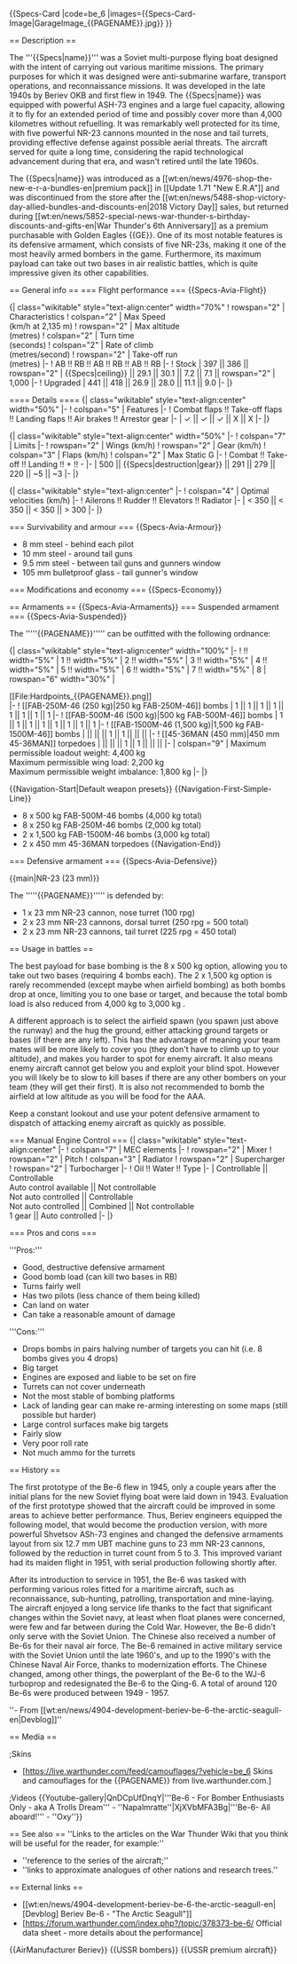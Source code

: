 {{Specs-Card
|code=be_6
|images={{Specs-Card-Image|GarageImage_{{PAGENAME}}.jpg}}
}}

== Description ==
<!-- ''In the description, the first part should be about the history of and the creation and combat usage of the aircraft, as well as its key features. In the second part, tell the reader about the aircraft in the game. Insert a screenshot of the vehicle, so that if the novice player does not remember the vehicle by name, he will immediately understand what kind of vehicle the article is talking about.'' -->
The '''{{Specs|name}}''' was a Soviet multi-purpose flying boat designed with the intent of carrying out various maritime missions. The primary purposes for which it was designed were anti-submarine warfare, transport operations, and reconnaissance missions. It was developed in the late 1940s by Beriev OKB and first flew in 1949.  The {{Specs|name}} was equipped with powerful ASH-73 engines and a large fuel capacity, allowing it to fly for an extended period of time and possibly cover more than 4,000 kilometres without refuelling. It was remarkably well protected for its time, with five powerful NR-23 cannons mounted in the nose and tail turrets, providing effective defense against possible aerial threats. The aircraft served for quite a long time, considering the rapid technological advancement during that era, and wasn't retired until the late 1960s.

The {{Specs|name}} was introduced as a [[wt:en/news/4976-shop-the-new-e-r-a-bundles-en|premium pack]] in [[Update 1.71 "New E.R.A"]] and was discontinued from the store after the [[wt:en/news/5488-shop-victory-day-allied-bundles-and-discounts-en|2018 Victory Day]] sales, but returned during [[wt:en/news/5852-special-news-war-thunder-s-birthday-discounts-and-gifts-en|War Thunder's 6th Anniversary]] as a premium purchasable with Golden Eagles {{GE}}. One of its most notable features is its defensive armament, which consists of five NR-23s, making it one of the most heavily armed bombers in the game. Furthermore, its maximum payload can take out two bases in air realistic battles, which is quite impressive given its other capabilities.

== General info ==
=== Flight performance ===
{{Specs-Avia-Flight}}
<!-- ''Describe how the aircraft behaves in the air. Speed, manoeuvrability, acceleration and allowable loads - these are the most important characteristics of the vehicle.'' -->

{| class="wikitable" style="text-align:center" width="70%"
! rowspan="2" | Characteristics
! colspan="2" | Max Speed<br>(km/h at 2,135 m)
! rowspan="2" | Max altitude<br>(metres)
! colspan="2" | Turn time<br>(seconds)
! colspan="2" | Rate of climb<br>(metres/second)
! rowspan="2" | Take-off run<br>(metres)
|-
! AB !! RB !! AB !! RB !! AB !! RB
|-
! Stock
| 397 || 386 || rowspan="2" | {{Specs|ceiling}} || 29.1 || 30.1 || 7.2 || 7.1 || rowspan="2" | 1,000
|-
! Upgraded
| 441 || 418 || 26.9 || 28.0 || 11.1 || 9.0
|-
|}

==== Details ====
{| class="wikitable" style="text-align:center" width="50%"
|-
! colspan="5" | Features
|-
! Combat flaps !! Take-off flaps !! Landing flaps !! Air brakes !! Arrestor gear
|-
| ✓ || ✓ || ✓ || X || X     <!-- ✓ -->
|-
|}

{| class="wikitable" style="text-align:center" width="50%"
|-
! colspan="7" | Limits
|-
! rowspan="2" | Wings (km/h)
! rowspan="2" | Gear (km/h)
! colspan="3" | Flaps (km/h)
! colspan="2" | Max Static G
|-
! Combat !! Take-off !! Landing !! + !! -
|-
| 500 <!-- {{Specs|destruction|body}} --> || {{Specs|destruction|gear}} || 291 || 279 || 220 || ~5 || ~3
|-
|}

{| class="wikitable" style="text-align:center"
|-
! colspan="4" | Optimal velocities (km/h)
|-
! Ailerons !! Rudder !! Elevators !! Radiator
|-
| < 350 || < 350 || < 350 || > 300
|-
|}

=== Survivability and armour ===
{{Specs-Avia-Armour}}
<!-- ''Examine the survivability of the aircraft. Note how vulnerable the structure is and how secure the pilot is, whether the fuel tanks are armoured, etc. Describe the armour, if there is any, and also mention the vulnerability of other critical aircraft systems.'' -->

* 8 mm steel - behind each pilot
* 10 mm steel - around tail guns
* 9.5 mm steel - between tail guns and gunners window
* 105 mm bulletproof glass - tail gunner's window

=== Modifications and economy ===
{{Specs-Economy}}

== Armaments ==
{{Specs-Avia-Armaments}}
=== Suspended armament ===
{{Specs-Avia-Suspended}}
<!-- ''Describe the aircraft's suspended armament: additional cannons under the wings, bombs, rockets and torpedoes. This section is especially important for bombers and attackers. If there is no suspended weaponry remove this subsection.'' -->

The '''''{{PAGENAME}}''''' can be outfitted with the following ordnance:

{| class="wikitable" style="text-align:center" width="100%"
|-
! !! width="5%" | 1 !! width="5%" | 2 !! width="5%" | 3 !! width="5%" | 4 !! width="5%" | 5 !! width="5%" | 6 !! width="5%" | 7 !! width="5%" | 8
| rowspan="6" width="30%" | <div class="ttx-image">[[File:Hardpoints_{{PAGENAME}}.png]]</div>
|-
! [[FAB-250M-46 (250 kg)|250 kg FAB-250M-46]] bombs
| 1 || 1 || 1 || 1 || 1 || 1 || 1 || 1
|-
! [[FAB-500M-46 (500 kg)|500 kg FAB-500M-46]] bombs
| 1 || 1 || 1 || 1 || 1 || 1 || 1 || 1
|-
! [[FAB-1500M-46 (1,500 kg)|1,500 kg FAB-1500M-46]] bombs
| || || || 1 || 1 || || ||
|-
! [[45-36MAN (450 mm)|450 mm 45-36MAN]] torpedoes
| || || || 1 || 1 || || ||
|-
| colspan="9" | Maximum permissible loadout weight: 4,400 kg<br>Maximum permissible wing load: 2,200 kg<br>Maximum permissible weight imbalance: 1,800 kg
|-
|}

{{Navigation-Start|Default weapon presets}}
{{Navigation-First-Simple-Line}}
* 8 x 500 kg FAB-500M-46 bombs (4,000 kg total)
* 8 x 250 kg FAB-250M-46 bombs (2,000 kg total)
* 2 x 1,500 kg FAB-1500M-46 bombs (3,000 kg total)
* 2 x 450 mm 45-36MAN torpedoes
{{Navigation-End}}

=== Defensive armament ===
{{Specs-Avia-Defensive}}
<!-- ''Defensive armament with turret machine guns or cannons, crewed by gunners. Examine the number of gunners and what belts or drums are better to use. If defensive weaponry is not available, remove this subsection.'' -->
{{main|NR-23 (23 mm)}}

The '''''{{PAGENAME}}''''' is defended by:

* 1 x 23 mm NR-23 cannon, nose turret (100 rpg)
* 2 x 23 mm NR-23 cannons, dorsal turret (250 rpg = 500 total)
* 2 x 23 mm NR-23 cannons, tail turret (225 rpg = 450 total)

== Usage in battles ==
<!-- ''Describe the tactics of playing in the aircraft, the features of using aircraft in a team and advice on tactics. Refrain from creating a "guide" - do not impose a single point of view, but instead, give the reader food for thought. Examine the most dangerous enemies and give recommendations on fighting them. If necessary, note the specifics of the game in different modes (AB, RB, SB).'' -->

The best payload for base bombing is the 8 x 500 kg option, allowing you to take out two bases (requiring 4 bombs each). The 2 x 1,500 kg option is rarely recommended (except maybe when airfield bombing) as both bombs drop at once, limiting you to one base or target, and because the total bomb load is also reduced from 4,000 kg to 3,000 kg .

A different approach is to select the airfield spawn (you spawn just above the runway) and the hug the ground, either attacking ground targets or bases (if there are any left). This has the advantage of meaning your team mates will be more likely to cover you (they don't have to climb up to your altitude), and makes you harder to spot for enemy aircraft. It also means enemy aircraft cannot get below you and exploit your blind spot. However you will likely be to slow to kill bases if there are any other bombers on your team (they will get their first). It is also not recommended to bomb the airfield at low altitude as you will be food for the AAA.

Keep a constant lookout and use your potent defensive armament to dispatch of attacking enemy aircraft as quickly as possible.

=== Manual Engine Control ===
{| class="wikitable" style="text-align:center"
|-
! colspan="7" | MEC elements
|-
! rowspan="2" | Mixer
! rowspan="2" | Pitch
! colspan="3" | Radiator
! rowspan="2" | Supercharger
! rowspan="2" | Turbocharger
|-
! Oil !! Water !! Type
|-
| Controllable || Controllable<br>Auto control available || Not controllable<br>Not auto controlled || Controllable<br>Not auto controlled || Combined || Not controllable<br>1 gear || Auto controlled
|-
|}

=== Pros and cons ===
<!-- ''Summarise and briefly evaluate the vehicle in terms of its characteristics and combat effectiveness. Mark its pros and cons in the bulleted list. Try not to use more than 6 points for each of the characteristics. Avoid using categorical definitions such as "bad", "good" and the like - use substitutions with softer forms such as "inadequate" and "effective".'' -->

'''Pros:'''

* Good, destructive defensive armament
* Good bomb load (can kill two bases in RB)
* Turns fairly well
* Has two pilots (less chance of them being killed)
* Can land on water
* Can take a reasonable amount of damage

'''Cons:'''

* Drops bombs in pairs halving number of targets you can hit (i.e. 8 bombs gives you 4 drops)
* Big target
* Engines are exposed and liable to be set on fire
* Turrets can not cover underneath
* Not the most stable of bombing platforms
* Lack of landing gear can make re-arming interesting on some maps (still possible but harder)
* Large control surfaces make big targets
* Fairly slow
* Very poor roll rate
* Not much ammo for the turrets

== History ==
<!-- ''Describe the history of the creation and combat usage of the aircraft in more detail than in the introduction. If the historical reference turns out to be too long, take it to a separate article, taking a link to the article about the vehicle and adding a block "/History" (example: <nowiki>https://wiki.warthunder.com/(Vehicle-name)/History</nowiki>) and add a link to it here using the <code>main</code> template. Be sure to reference text and sources by using <code><nowiki><ref></ref></nowiki></code>, as well as adding them at the end of the article with <code><nowiki><references /></nowiki></code>. This section may also include the vehicle's dev blog entry (if applicable) and the in-game encyclopedia description (under <code><nowiki>=== In-game description ===</nowiki></code>, also if applicable).'' -->
The first prototype of the Be-6 flew in 1945, only a couple years after the initial plans for the new Soviet flying boat were laid down in 1943. Evaluation of the first prototype showed that the aircraft could be improved in some areas to achieve better performance. Thus, Beriev engineers equipped the following model, that would become the production version, with more powerful Shvetsov ASh-73 engines and changed the defensive armaments layout from six 12.7 mm UBT machine guns to 23 mm NR-23 cannons, followed by the reduction in turret count from 5 to 3. This improved variant had its maiden flight in 1951, with serial production following shortly after.

After its introduction to service in 1951, the Be-6 was tasked with performing various roles fitted for a maritime aircraft, such as reconnaissance, sub-hunting, patrolling, transportation and mine-laying. The aircraft enjoyed a long service life thanks to the fact that significant changes within the Soviet navy, at least when float planes were concerned, were few and far between during the Cold War. However, the Be-6 didn't only serve with the Soviet Union. The Chinese also received a number of Be-6s for their naval air force. The Be-6 remained in active military service with the Soviet Union until the late 1960's, and up to the 1990's with the Chinese Naval Air Force, thanks to modernization efforts. The Chinese changed, among other things, the powerplant of the Be-6 to the WJ-6 turboprop and redesignated the Be-6 to the Qing-6. A total of around 120 Be-6s were produced between 1949 - 1957.

''- From [[wt:en/news/4904-development-beriev-be-6-the-arctic-seagull-en|Devblog]]''

== Media ==
<!-- ''Excellent additions to the article would be video guides, screenshots from the game, and photos.'' -->

;Skins
* [https://live.warthunder.com/feed/camouflages/?vehicle=be_6 Skins and camouflages for the {{PAGENAME}} from live.warthunder.com.]

;Videos
{{Youtube-gallery|QnDCpUfDnqY|'''Be-6 - For Bomber Enthusiasts Only - aka A Trolls Dream''' - ''Napalmratte''|XjXVbMFA3Bg|'''Be-6- All aboard!''' - ''Oxy''}}

== See also ==
''Links to the articles on the War Thunder Wiki that you think will be useful for the reader, for example:''
* ''reference to the series of the aircraft;''
* ''links to approximate analogues of other nations and research trees.''

== External links ==
<!-- ''Paste links to sources and external resources, such as:''
* ''topic on the official game forum;''
* ''other literature.'' -->

* [[wt:en/news/4904-development-beriev-be-6-the-arctic-seagull-en|[Devblog] Beriev Be-6 - "The Arctic Seagull"]]
* [https://forum.warthunder.com/index.php?/topic/378373-be-6/ Official data sheet - more details about the performance]

{{AirManufacturer Beriev}}
{{USSR bombers}}
{{USSR premium aircraft}}